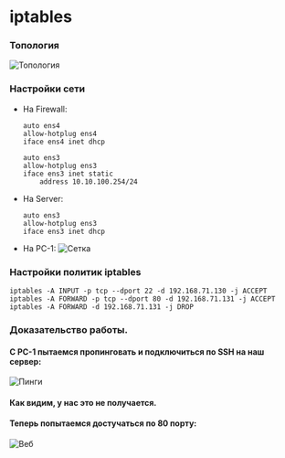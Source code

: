 # iptables

### Топология

![Топология](https://github.com/Zeph1rr/web/blob/master/img/ipt1.png)

### Настройки сети

- На Firewall:
  ```
  auto ens4 
  allow-hotplug ens4
  iface ens4 inet dhcp
  
  auto ens3
  allow-hotplug ens3
  iface ens3 inet static
      address 10.10.100.254/24
  ```
- На Server:
  ```
  auto ens3
  allow-hotplug ens3
  iface ens3 inet dhcp
  ```
- На PC-1:
  ![Сетка](https://github.com/Zeph1rr/web/blob/master/img/ipt5.png)

  
### Настройки политик iptables

  ```
  iptables -A INPUT -p tcp --dport 22 -d 192.168.71.130 -j ACCEPT
  iptables -A FORWARD -p tcp --dport 80 -d 192.168.71.131 -j ACCEPT
  iptables -A FORWARD -d 192.168.71.131 -j DROP
  ```
  
### Доказательство работы. 
#### С PC-1 пытаемся пропинговать и подключиться по SSH на наш сервер:
![Пинги](https://github.com/Zeph1rr/web/blob/master/img/ipt3.png)
#### Как видим, у нас это не получается. 
#### Теперь попытаемся достучаться по 80 порту:
![Веб](https://github.com/Zeph1rr/web/blob/master/img/ipt4.png)
